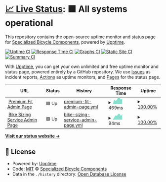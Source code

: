 # [📈 Live Status](https://SpecializedBicycles.github.io/retul-uptime-monitor): <!--live status--> **🟩 All systems operational**

This repository contains the open-source uptime monitor and status page for [Specialized Bicycle Components](https://www.specialized.com), powered by [Upptime](https://github.com/upptime/upptime).

[![Uptime CI](https://github.com/SpecializedBicycles/retul-uptime-monitor/workflows/Uptime%20CI/badge.svg)](https://github.com/SpecializedBicycles/retul-uptime-monitor/actions?query=workflow%3A%22Uptime+CI%22)
[![Response Time CI](https://github.com/SpecializedBicycles/retul-uptime-monitor/workflows/Response%20Time%20CI/badge.svg)](https://github.com/SpecializedBicycles/retul-uptime-monitor/actions?query=workflow%3A%22Response+Time+CI%22)
[![Graphs CI](https://github.com/SpecializedBicycles/retul-uptime-monitor/workflows/Graphs%20CI/badge.svg)](https://github.com/SpecializedBicycles/retul-uptime-monitor/actions?query=workflow%3A%22Graphs+CI%22)
[![Static Site CI](https://github.com/SpecializedBicycles/retul-uptime-monitor/workflows/Static%20Site%20CI/badge.svg)](https://github.com/SpecializedBicycles/retul-uptime-monitor/actions?query=workflow%3A%22Static+Site+CI%22)
[![Summary CI](https://github.com/SpecializedBicycles/retul-uptime-monitor/workflows/Summary%20CI/badge.svg)](https://github.com/SpecializedBicycles/retul-uptime-monitor/actions?query=workflow%3A%22Summary+CI%22)

With [Upptime](https://upptime.js.org), you can get your own unlimited and free uptime monitor and status page, powered entirely by a GitHub repository. We use [Issues](https://github.com/SpecializedBicycles/retul-uptime-monitor/issues) as incident reports, [Actions](https://github.com/SpecializedBicycles/retul-uptime-monitor/actions) as uptime monitors, and [Pages](https://SpecializedBicycles.github.io/retul-uptime-monitor) for the status page.

<!--start: status pages-->
<!-- This summary is generated by Upptime (https://github.com/upptime/upptime) -->
<!-- Do not edit this manually, your changes will be overwritten -->
<!-- prettier-ignore -->
| URL | Status | History | Response Time | Uptime |
| --- | ------ | ------- | ------------- | ------ |
| <img alt="" src="https://icons.duckduckgo.com/ip3/api.production.retul.com.ico" height="13"> [Premium Fit Admin Page](https://api.production.retul.com/premium-fit-service/admin/login/?next=/premium-fit-service/admin/) | 🟩 Up | [premium-fit-admin-page.yml](https://github.com/SpecializedBicycles/retul-uptime-monitor/commits/HEAD/history/premium-fit-admin-page.yml) | <details><summary><img alt="Response time graph" src="./graphs/premium-fit-admin-page/response-time-week.png" height="20"> 469ms</summary><br><a href="https://SpecializedBicycles.github.io/retul-uptime-monitor/history/premium-fit-admin-page"><img alt="Response time 498" src="https://img.shields.io/endpoint?url=https%3A%2F%2Fraw.githubusercontent.com%2FSpecializedBicycles%2Fretul-uptime-monitor%2FHEAD%2Fapi%2Fpremium-fit-admin-page%2Fresponse-time.json"></a><br><a href="https://SpecializedBicycles.github.io/retul-uptime-monitor/history/premium-fit-admin-page"><img alt="24-hour response time 401" src="https://img.shields.io/endpoint?url=https%3A%2F%2Fraw.githubusercontent.com%2FSpecializedBicycles%2Fretul-uptime-monitor%2FHEAD%2Fapi%2Fpremium-fit-admin-page%2Fresponse-time-day.json"></a><br><a href="https://SpecializedBicycles.github.io/retul-uptime-monitor/history/premium-fit-admin-page"><img alt="7-day response time 469" src="https://img.shields.io/endpoint?url=https%3A%2F%2Fraw.githubusercontent.com%2FSpecializedBicycles%2Fretul-uptime-monitor%2FHEAD%2Fapi%2Fpremium-fit-admin-page%2Fresponse-time-week.json"></a><br><a href="https://SpecializedBicycles.github.io/retul-uptime-monitor/history/premium-fit-admin-page"><img alt="30-day response time 498" src="https://img.shields.io/endpoint?url=https%3A%2F%2Fraw.githubusercontent.com%2FSpecializedBicycles%2Fretul-uptime-monitor%2FHEAD%2Fapi%2Fpremium-fit-admin-page%2Fresponse-time-month.json"></a><br><a href="https://SpecializedBicycles.github.io/retul-uptime-monitor/history/premium-fit-admin-page"><img alt="1-year response time 498" src="https://img.shields.io/endpoint?url=https%3A%2F%2Fraw.githubusercontent.com%2FSpecializedBicycles%2Fretul-uptime-monitor%2FHEAD%2Fapi%2Fpremium-fit-admin-page%2Fresponse-time-year.json"></a></details> | <details><summary><a href="https://SpecializedBicycles.github.io/retul-uptime-monitor/history/premium-fit-admin-page">100.00%</a></summary><a href="https://SpecializedBicycles.github.io/retul-uptime-monitor/history/premium-fit-admin-page"><img alt="All-time uptime 100.00%" src="https://img.shields.io/endpoint?url=https%3A%2F%2Fraw.githubusercontent.com%2FSpecializedBicycles%2Fretul-uptime-monitor%2FHEAD%2Fapi%2Fpremium-fit-admin-page%2Fuptime.json"></a><br><a href="https://SpecializedBicycles.github.io/retul-uptime-monitor/history/premium-fit-admin-page"><img alt="24-hour uptime 100.00%" src="https://img.shields.io/endpoint?url=https%3A%2F%2Fraw.githubusercontent.com%2FSpecializedBicycles%2Fretul-uptime-monitor%2FHEAD%2Fapi%2Fpremium-fit-admin-page%2Fuptime-day.json"></a><br><a href="https://SpecializedBicycles.github.io/retul-uptime-monitor/history/premium-fit-admin-page"><img alt="7-day uptime 100.00%" src="https://img.shields.io/endpoint?url=https%3A%2F%2Fraw.githubusercontent.com%2FSpecializedBicycles%2Fretul-uptime-monitor%2FHEAD%2Fapi%2Fpremium-fit-admin-page%2Fuptime-week.json"></a><br><a href="https://SpecializedBicycles.github.io/retul-uptime-monitor/history/premium-fit-admin-page"><img alt="30-day uptime 100.00%" src="https://img.shields.io/endpoint?url=https%3A%2F%2Fraw.githubusercontent.com%2FSpecializedBicycles%2Fretul-uptime-monitor%2FHEAD%2Fapi%2Fpremium-fit-admin-page%2Fuptime-month.json"></a><br><a href="https://SpecializedBicycles.github.io/retul-uptime-monitor/history/premium-fit-admin-page"><img alt="1-year uptime 100.00%" src="https://img.shields.io/endpoint?url=https%3A%2F%2Fraw.githubusercontent.com%2FSpecializedBicycles%2Fretul-uptime-monitor%2FHEAD%2Fapi%2Fpremium-fit-admin-page%2Fuptime-year.json"></a></details>
| <img alt="" src="https://icons.duckduckgo.com/ip3/api.production.retul.com.ico" height="13"> [Bike Sizing Service Admin Page](https://api.production.retul.com/bike-sizing-service/admin/login/?next=/bike-sizing-service/admin/) | 🟩 Up | [bike-sizing-service-admin-page.yml](https://github.com/SpecializedBicycles/retul-uptime-monitor/commits/HEAD/history/bike-sizing-service-admin-page.yml) | <details><summary><img alt="Response time graph" src="./graphs/bike-sizing-service-admin-page/response-time-week.png" height="20"> 94ms</summary><br><a href="https://SpecializedBicycles.github.io/retul-uptime-monitor/history/bike-sizing-service-admin-page"><img alt="Response time 100" src="https://img.shields.io/endpoint?url=https%3A%2F%2Fraw.githubusercontent.com%2FSpecializedBicycles%2Fretul-uptime-monitor%2FHEAD%2Fapi%2Fbike-sizing-service-admin-page%2Fresponse-time.json"></a><br><a href="https://SpecializedBicycles.github.io/retul-uptime-monitor/history/bike-sizing-service-admin-page"><img alt="24-hour response time 114" src="https://img.shields.io/endpoint?url=https%3A%2F%2Fraw.githubusercontent.com%2FSpecializedBicycles%2Fretul-uptime-monitor%2FHEAD%2Fapi%2Fbike-sizing-service-admin-page%2Fresponse-time-day.json"></a><br><a href="https://SpecializedBicycles.github.io/retul-uptime-monitor/history/bike-sizing-service-admin-page"><img alt="7-day response time 94" src="https://img.shields.io/endpoint?url=https%3A%2F%2Fraw.githubusercontent.com%2FSpecializedBicycles%2Fretul-uptime-monitor%2FHEAD%2Fapi%2Fbike-sizing-service-admin-page%2Fresponse-time-week.json"></a><br><a href="https://SpecializedBicycles.github.io/retul-uptime-monitor/history/bike-sizing-service-admin-page"><img alt="30-day response time 100" src="https://img.shields.io/endpoint?url=https%3A%2F%2Fraw.githubusercontent.com%2FSpecializedBicycles%2Fretul-uptime-monitor%2FHEAD%2Fapi%2Fbike-sizing-service-admin-page%2Fresponse-time-month.json"></a><br><a href="https://SpecializedBicycles.github.io/retul-uptime-monitor/history/bike-sizing-service-admin-page"><img alt="1-year response time 100" src="https://img.shields.io/endpoint?url=https%3A%2F%2Fraw.githubusercontent.com%2FSpecializedBicycles%2Fretul-uptime-monitor%2FHEAD%2Fapi%2Fbike-sizing-service-admin-page%2Fresponse-time-year.json"></a></details> | <details><summary><a href="https://SpecializedBicycles.github.io/retul-uptime-monitor/history/bike-sizing-service-admin-page">100.00%</a></summary><a href="https://SpecializedBicycles.github.io/retul-uptime-monitor/history/bike-sizing-service-admin-page"><img alt="All-time uptime 100.00%" src="https://img.shields.io/endpoint?url=https%3A%2F%2Fraw.githubusercontent.com%2FSpecializedBicycles%2Fretul-uptime-monitor%2FHEAD%2Fapi%2Fbike-sizing-service-admin-page%2Fuptime.json"></a><br><a href="https://SpecializedBicycles.github.io/retul-uptime-monitor/history/bike-sizing-service-admin-page"><img alt="24-hour uptime 100.00%" src="https://img.shields.io/endpoint?url=https%3A%2F%2Fraw.githubusercontent.com%2FSpecializedBicycles%2Fretul-uptime-monitor%2FHEAD%2Fapi%2Fbike-sizing-service-admin-page%2Fuptime-day.json"></a><br><a href="https://SpecializedBicycles.github.io/retul-uptime-monitor/history/bike-sizing-service-admin-page"><img alt="7-day uptime 100.00%" src="https://img.shields.io/endpoint?url=https%3A%2F%2Fraw.githubusercontent.com%2FSpecializedBicycles%2Fretul-uptime-monitor%2FHEAD%2Fapi%2Fbike-sizing-service-admin-page%2Fuptime-week.json"></a><br><a href="https://SpecializedBicycles.github.io/retul-uptime-monitor/history/bike-sizing-service-admin-page"><img alt="30-day uptime 100.00%" src="https://img.shields.io/endpoint?url=https%3A%2F%2Fraw.githubusercontent.com%2FSpecializedBicycles%2Fretul-uptime-monitor%2FHEAD%2Fapi%2Fbike-sizing-service-admin-page%2Fuptime-month.json"></a><br><a href="https://SpecializedBicycles.github.io/retul-uptime-monitor/history/bike-sizing-service-admin-page"><img alt="1-year uptime 100.00%" src="https://img.shields.io/endpoint?url=https%3A%2F%2Fraw.githubusercontent.com%2FSpecializedBicycles%2Fretul-uptime-monitor%2FHEAD%2Fapi%2Fbike-sizing-service-admin-page%2Fuptime-year.json"></a></details>

<!--end: status pages-->

[**Visit our status website →**](https://SpecializedBicycles.github.io/retul-uptime-monitor)

## 📄 License

- Powered by: [Upptime](https://github.com/upptime/upptime)
- Code: [MIT](./LICENSE) © [Specialized Bicycle Components](https://www.specialized.com)
- Data in the `./history` directory: [Open Database License](https://opendatacommons.org/licenses/odbl/1-0/)
